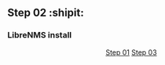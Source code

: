 ## Step 02 :shipit:
### LibreNMS install

<p align="center"><a href="Step_01.md">Step 01</a>                                                                                                            <a href="Step_03.md" align="center">Step 03</a></p>
